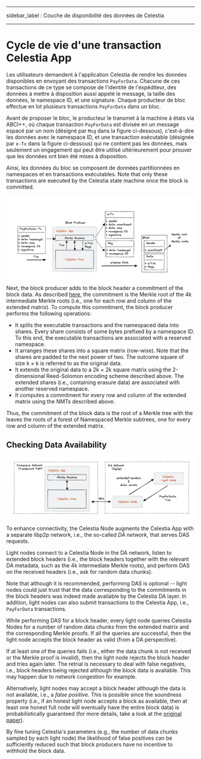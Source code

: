 - - -
sidebar_label : Couche de disponibilité des données de Celestia
- - -

# Cycle de vie d'une transaction Celestia App

Les utilisateurs demandent à l'application Celestia de rendre les données disponibles en envoyant des transactions `PayForData`. Chacune de ces transactions de ce type se compose de l'identité de l'expéditeur, des données à mettre à disposition aussi appelé le message, la taille des données, le namespace ID, et une signature. Chaque producteur de bloc effectue en lot plusieurs transactions `PayForData` dans un bloc.

Avant de proposer le bloc, le producteur le transmet à la machine à états via ABCI++, où chaque transaction `PayForData` est divisée en un message espacé par un nom (désigné par `Msg` dans la figure ci-dessous), c'est-à-dire les données avec le namespace ID, et une transaction exécutable (désignée par `e-Tx` dans la figure ci-dessous) qui ne contient pas les données, mais seulement un engagement qui peut être utilisé ultérieurement pour prouver que les données ont bien été mises à disposition.

Ainsi, les données du bloc se composent de données partitionnées en namespaces et en transactions exécutables. Note that only these transactions are executed by the Celestia state machine once the block is committed.

![Lifecycle of a Celestia App Transaction](/img/concepts/tx-lifecycle.png)

Next, the block producer adds to the block header a commitment of the block data. As described [here](./data-availability-layer.md#fraud-proofs-of-incorrectly-extended-data), the commitment is the Merkle root of the 4k intermediate Merkle roots (i.e., one for each row and column of the extended matrix). To compute this commitment, the block producer performs the following operations:

- It splits the executable transactions and the namespaced data into shares. Every share consists of some bytes prefixed by a namespace ID. To this end, the executable transactions are associated with a reserved namespace.
- It arranges these shares into a square matrix (row-wise). Note that the shares are padded to the next power of two. The outcome square of size k × k is referred to as the original data.
- It extends the original data to a 2k × 2k square matrix using the 2-dimensional Reed-Solomon encoding scheme described above. The extended shares (i.e., containing erasure data) are associated with another reserved namespace.
- It computes a commitment for every row and column of the extended matrix using the NMTs described above.

Thus, the commitment of the block data is the root of a Merkle tree with the leaves the roots of a forest of Namespaced Merkle subtrees, one for every row and column of the extended matrix.

## Checking Data Availability

![DA network](/img/concepts/consensus-da.png)

To enhance connectivity, the Celestia Node augments the Celestia App with a separate libp2p network, i.e., the so-called _DA network_, that serves DAS requests.

Light nodes connect to a Celestia Node in the DA network, listen to extended block headers (i.e., the block headers together with the relevant DA metadata, such as the 4k intermediate Merkle roots), and perform DAS on the received headers (i.e., ask for random data chunks).

Note that although it is recommended, performing DAS is optional -- light nodes could just trust that the data corresponding to the commitments in the block headers was indeed made available by the Celestia DA layer. In addition, light nodes can also submit transactions to the Celestia App, i.e., `PayForData` transactions.

While performing DAS for a block header, every light node queries Celestia Nodes for a number of random data chunks from the extended matrix and the corresponding Merkle proofs. If all the queries are successful, then the light node accepts the block header as valid (from a DA perspective).

If at least one of the queries fails (i.e., either the data chunk is not received or the Merkle proof is invalid), then the light node rejects the block header and tries again later. The retrial is necessary to deal with false negatives, i.e., block headers being rejected although the block data is available. This may happen due to network congestion for example.

Alternatively, light nodes may accept a block header although the data is not available, i.e., a _false positive_. This is possible since the soundness property (i.e., if an honest light node accepts a block as available, then at least one honest full node will eventually have the entire block data) is probabilistically guaranteed (for more details, take a look at the [original paper](https://arxiv.org/abs/1809.09044)).

By fine tuning Celestia's parameters (e.g., the number of data chunks sampled by each light node) the likelihood of false positives can be sufficiently reduced such that block producers have no incentive to withhold the block data.

